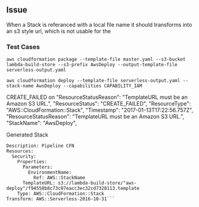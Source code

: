 
## Issue
When a Stack is referanced with a local file name it should transforms into an s3 style url, which is not usable for the 

### Test Cases

```aws cloudformation package --template-file master.yaml --s3-bucket lambda-build-store --s3-prefix AwsDeploy --output-template-file serverless-output.yaml```

```aws cloudformation deploy --template-file serverless-output.yaml --stack-name AwsDeploy --capabilities CAPABILITY_IAM```


CREATE_FAILED on 
"ResourceStatusReason": "TemplateURL must be an Amazon S3 URL.", 
"ResourceStatus": "CREATE_FAILED", 
"ResourceType": "AWS::CloudFormation::Stack", 
"Timestamp": "2017-01-13T17:22:56.757Z", 
"ResourceStatusReason": "TemplateURL must be an Amazon S3 URL.", 
"StackName": "AwsDeploy", 

Generated Stack
```AWSTemplateFormatVersion: '2010-09-09'
Description: Pipeline CFN
Resources:
  Security:
    Properties:
      Parameters:
        EnvironmentName:
          Ref: AWS::StackName
      TemplateURL: s3://lambda-build-store/"aws-deploy"/f94558b8c73c07eacc3ec32cd7328113.template
    Type: AWS::CloudFormation::Stack
Transform: AWS::Serverless-2016-10-31```